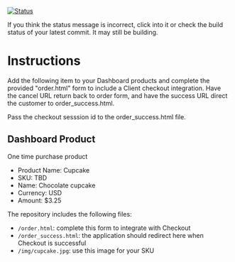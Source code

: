 [![Status](https://img.shields.io/badge/status-SUBMITTABLE%20COMMIT:%203e79022cf7ba789c78bbe6aba5d8017f0b461896-brightgreen.svg)](https://github.com/andremcb/bakery_scaffold_AApE3fQi8zR0pcdo/commit/3e79022cf7ba789c78bbe6aba5d8017f0b461896)














































If you think the status message is incorrect, click into it or check the build status of your latest commit. It may still be building.

# Instructions 

Add the following item to your Dashboard products and complete the provided "order.html" form to include a Client checkout integration. Have the cancel URL return back to order form, and have the success URL direct the customer to order_success.html. 

Pass the checkout sesssion id to the order_success.html file.

## Dashboard Product
One time purchase product
* Product Name: Cupcake
* SKU: TBD
* Name: Chocolate cupcake
* Currency: USD
* Amount: $3.25

The repository includes the following files:
* `/order.html`: complete this form to integrate with Checkout
* `/order_success.html`: the application should redirect here when Checkout is successful
* `/img/cupcake.jpg`: use this image for your SKU
